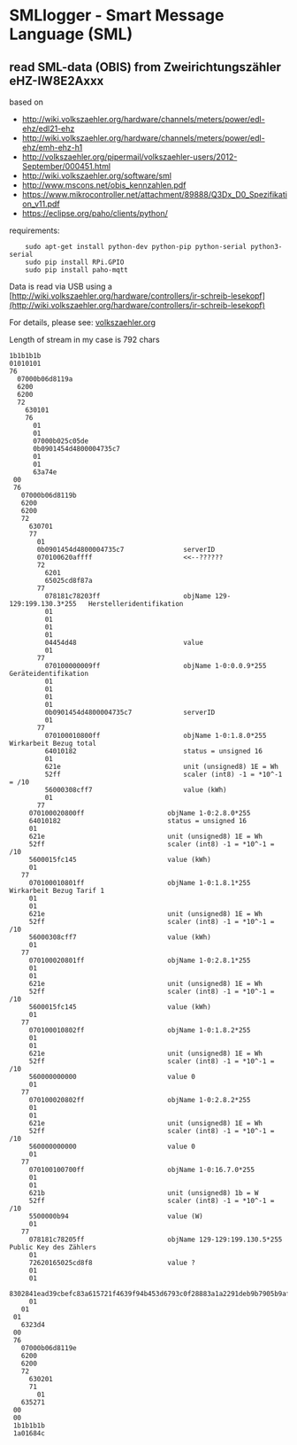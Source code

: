 # SMLlogger - Smart Message Language (SML)
## read SML-data (OBIS) from Zweirichtungszähler eHZ-IW8E2Axxx


based on 
- http://wiki.volkszaehler.org/hardware/channels/meters/power/edl-ehz/edl21-ehz
- http://wiki.volkszaehler.org/hardware/channels/meters/power/edl-ehz/emh-ehz-h1
- http://volkszaehler.org/pipermail/volkszaehler-users/2012-September/000451.html
- http://wiki.volkszaehler.org/software/sml
- http://www.mscons.net/obis_kennzahlen.pdf
- https://www.mikrocontroller.net/attachment/89888/Q3Dx_D0_Spezifikation_v11.pdf
- https://eclipse.org/paho/clients/python/ 

requirements:
```
    sudo apt-get install python-dev python-pip python-serial python3-serial 
    sudo pip install RPi.GPIO
    sudo pip install paho-mqtt
```
Data is read via USB using a [http://wiki.volkszaehler.org/hardware/controllers/ir-schreib-lesekopf](http://wiki.volkszaehler.org/hardware/controllers/ir-schreib-lesekopf)

For details, please see: [volkszaehler.org](http://wiki.volkszaehler.org/hardware/channels/meters/power/edl-ehz/emh-ehz-h1)

Length of stream in my case is 792 chars

    1b1b1b1b
    01010101
    76
      07000b06d8119a
      6200
      6200
      72
      	630101
      	76
      	  01
      	  01
      	  07000b025c05de
      	  0b0901454d4800004735c7
      	  01
      	  01
      	  63a74e
     00
     76
       07000b06d8119b
       6200
       6200
       72
         630701
         77
           01
           0b0901454d4800004735c7 				serverID
           070100620affff               		<<--??????
           72
             6201
             65025cd8f87a
           77
             078181c78203ff   					objName 129-129:199.130.3*255 	Herstelleridentifikation
             01
             01
             01
             01          
             04454d48 							value
             01
           77
             070100000009ff 					objName 1-0:0.0.9*255 	Geräteidentifikation
             01
             01
             01
             01
             0b0901454d4800004735c7 			serverID
             01
           77
             070100010800ff 				 	objName 1-0:1.8.0*255 	Wirkarbeit Bezug total
             64010182 							status = unsigned 16
             01
             621e 								unit (unsigned8) 1E = Wh
             52ff 								scaler (int8) -1 = *10^-1 = /10
             56000308cff7 						value (kWh)
             01
           77
         070100020800ff  					objName 1-0:2.8.0*255 	
         64010182 							status = unsigned 16
         01
         621e 								unit (unsigned8) 1E = Wh
         52ff 								scaler (int8) -1 = *10^-1 = /10
         5600015fc145 						value (kWh)
         01
       77
         070100010801ff  					objName 1-0:1.8.1*255 	Wirkarbeit Bezug Tarif 1
         01
         01
         621e 								unit (unsigned8) 1E = Wh
         52ff 								scaler (int8) -1 = *10^-1 = /10
         56000308cff7 						value (kWh)
         01
       77
         070100020801ff 					objName 1-0:2.8.1*255 	
         01
         01
         621e 								unit (unsigned8) 1E = Wh
         52ff 								scaler (int8) -1 = *10^-1 = /10
         5600015fc145 						value (kWh)
         01
       77
         070100010802ff 					objName 1-0:1.8.2*255 	
         01
         01
         621e 								unit (unsigned8) 1E = Wh
         52ff 								scaler (int8) -1 = *10^-1 = /10
         560000000000 						value 0
         01
       77 
         070100020802ff 					objName 1-0:2.8.2*255 	
         01
         01
         621e 								unit (unsigned8) 1E = Wh
         52ff 								scaler (int8) -1 = *10^-1 = /10
         560000000000 						value 0
         01
       77
         070100100700ff 					objName 1-0:16.7.0*255
         01
         01
         621b 								unit (unsigned8) 1b = W
         52ff 								scaler (int8) -1 = *10^-1 = /10
         5500000b94 						value (W)
         01
       77
         078181c78205ff 					objName 129-129:199.130.5*255	Public Key des Zählers
         01
         72620165025cd8f8 					value ?
         01
         01
         8302841ead39cbefc83a615721f4639f94b453d6793c0f28883a1a2291deb9b7905b9af9e8bcc3955444cdb68d7078d1351b
         01
       01
     01      
       6323d4
     00
     76
       07000b06d8119e
       6200
       6200
       72
         630201
         71 
           01
       635271
     00
     00
     1b1b1b1b
     1a01684c 

